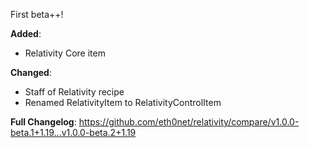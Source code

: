 First beta++!

**Added**:

- Relativity Core item

**Changed**:

- Staff of Relativity recipe
- Renamed RelativityItem to RelativityControlItem

**Full Changelog**: https://github.com/eth0net/relativity/compare/v1.0.0-beta.1+1.19...v1.0.0-beta.2+1.19
